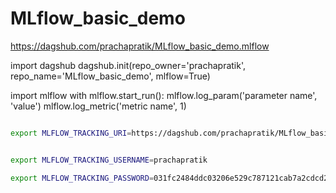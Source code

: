 # MLflow_basic_demo


https://dagshub.com/prachapratik/MLflow_basic_demo.mlflow

import dagshub
dagshub.init(repo_owner='prachapratik', repo_name='MLflow_basic_demo', mlflow=True)

import mlflow
with mlflow.start_run():
  mlflow.log_param('parameter name', 'value')
  mlflow.log_metric('metric name', 1)


```bash

export MLFLOW_TRACKING_URI=https://dagshub.com/prachapratik/MLflow_basic_demo.mlflow


export MLFLOW_TRACKING_USERNAME=prachapratik

export MLFLOW_TRACKING_PASSWORD=031fc2484ddc03206e529c787121cab7a2cdcd2b




```





